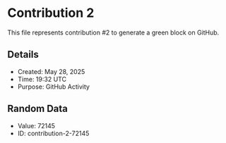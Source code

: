 # Contribution 2

This file represents contribution #2 to generate a green block on GitHub.

## Details
- Created: May 28, 2025
- Time: 19:32 UTC
- Purpose: GitHub Activity

## Random Data
- Value: 72145
- ID: contribution-2-72145
